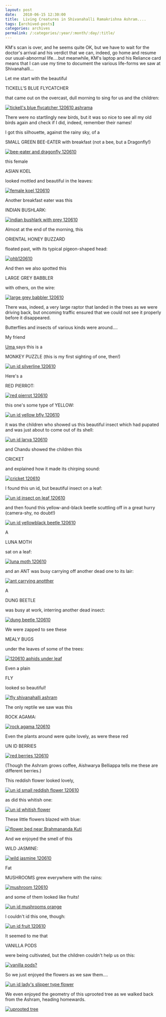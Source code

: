 ```yaml
---
layout: post
date:	2010-06-15 12:30:00
title:  Living Creatures in Shivanahalli Ramakrishna Ashram....
tags: [archived-posts]
categories: archives
permalink: /:categories/:year/:month/:day/:title/
---
```

KM's scan is over, and he seems quite OK, but we have to wait for the doctor's arrival and his verdict that we can, indeed, go home and resume our usual-abnormal life....but meanwhile, KM's laptop and his Reliance card means that I can use my time to document the various life-forms we saw at Shivanahalli...

Let me start with the beautiful 

TICKELL'S BLUE FLYCATCHER

that came out on the overcast, dull morning to sing for us and the children:


<a href="http://s967.photobucket.com/albums/ae160/pedoral/?action=view&current=IMG_6289.jpg" target="_blank"><img src="http://i967.photobucket.com/albums/ae160/pedoral/IMG_6289.jpg" border="0" alt="tickell's blue flycatcher 120610 ashrama"></a>

<lj-cut text="lots of creatures if you click here">

There were no startlingly new birds, but it was so nice to see all my old birds again and check if I did, indeed, remember their names!

I got this silhouette, against the rainy sky, of a

SMALL GREEN BEE-EATER with breakfast (not a bee, but a Dragonfly!)


<a href="http://s967.photobucket.com/albums/ae160/pedoral/?action=view&current=IMG_6227-1.jpg" target="_blank"><img src="http://i967.photobucket.com/albums/ae160/pedoral/IMG_6227-1.jpg" border="0" alt="bee-eater and dragonfly 120610"></a>

this female

ASIAN KOEL

looked mottled and beautiful in the leaves:

<a href="http://s967.photobucket.com/albums/ae160/pedoral/?action=view&current=IMG_6247.jpg" target="_blank"><img src="http://i967.photobucket.com/albums/ae160/pedoral/IMG_6247.jpg" border="0" alt="female koel 120610"></a>


Another breakfast eater was this

INDIAN BUSHLARK:

<a href="http://s967.photobucket.com/albums/ae160/pedoral/?action=view&current=IMG_6251.jpg" target="_blank"><img src="http://i967.photobucket.com/albums/ae160/pedoral/IMG_6251.jpg" border="0" alt="indian bushlark with prey 120610"></a>

Almost at the end of the morning, this

ORIENTAL HONEY BUZZARD

floated past, with its typical pigeon-shaped head:


<a href="http://s967.photobucket.com/albums/ae160/pedoral/?action=view&current=IMG_6353.jpg" target="_blank"><img src="http://i967.photobucket.com/albums/ae160/pedoral/IMG_6353.jpg" border="0" alt="ohb120610"></a>


And then we also spotted this

LARGE GREY BABBLER

with others, on the wire:


<a href="http://s967.photobucket.com/albums/ae160/pedoral/?action=view&current=IMG_6367.jpg" target="_blank"><img src="http://i967.photobucket.com/albums/ae160/pedoral/IMG_6367.jpg" border="0" alt="large grey babbler 120610"></a>


There was, indeed, a very large raptor that landed in the trees as we were driving back, but oncoming traffic ensured that we could not see it properly before it disappeared.


Butterflies and insects of various kinds were around....

My friend 

<a href="http://birdsonthebrainetc.wordpress.com"> Uma </a> says this is a

MONKEY PUZZLE (this is my first sighting of one, then!)


<a href="http://s967.photobucket.com/albums/ae160/pedoral/?action=view&current=IMG_6276.jpg" target="_blank"><img src="http://i967.photobucket.com/albums/ae160/pedoral/IMG_6276.jpg" border="0" alt="un id silverline 120610"></a>


Here's a 

RED PIERROT:

<a href="http://s967.photobucket.com/albums/ae160/pedoral/?action=view&current=IMG_6297.jpg" target="_blank"><img src="http://i967.photobucket.com/albums/ae160/pedoral/IMG_6297.jpg" border="0" alt="red pierrot 120610"></a>


this one's some type of YELLOW:


<a href="http://s967.photobucket.com/albums/ae160/pedoral/?action=view&current=IMG_6237.jpg" target="_blank"><img src="http://i967.photobucket.com/albums/ae160/pedoral/IMG_6237.jpg" border="0" alt="un id yellow bfly 120610"></a>

it was the children who showed us this beautiful insect which had pupated and was just about to come out of its shell:

<a href="http://s967.photobucket.com/albums/ae160/pedoral/?action=view&current=IMG_6266.jpg" target="_blank"><img src="http://i967.photobucket.com/albums/ae160/pedoral/IMG_6266.jpg" border="0" alt="un id larva 120610"></a>

and Chandu showed the children this 

CRICKET

and explained how it made its chirping sound:


<a href="http://s967.photobucket.com/albums/ae160/pedoral/?action=view&current=IMG_6272.jpg" target="_blank"><img src="http://i967.photobucket.com/albums/ae160/pedoral/IMG_6272.jpg" border="0" alt="cricket 120610"></a>

I found this un id, but beautiful insect on a leaf:


<a href="http://s967.photobucket.com/albums/ae160/pedoral/?action=view&current=IMG_6306.jpg" target="_blank"><img src="http://i967.photobucket.com/albums/ae160/pedoral/IMG_6306.jpg" border="0" alt="un id insect on leaf 120610"></a>

and then found this yellow-and-black beetle scuttling off in a great hurry (camera-shy, no doubt!)


<a href="http://s967.photobucket.com/albums/ae160/pedoral/?action=view&current=IMG_6270.jpg" target="_blank"><img src="http://i967.photobucket.com/albums/ae160/pedoral/IMG_6270.jpg" border="0" alt="un id yellowblack beetle 120610"></a>


A 

LUNA MOTH

sat on a leaf:

<a href="http://s967.photobucket.com/albums/ae160/pedoral/?action=view&current=IMG_6311.jpg" target="_blank"><img src="http://i967.photobucket.com/albums/ae160/pedoral/IMG_6311.jpg" border="0" alt="luna moth 120610"></a>

and an ANT was busy carrying off another dead one to its lair:


<a href="http://s967.photobucket.com/albums/ae160/pedoral/?action=view&current=IMG_6349.jpg" target="_blank"><img src="http://i967.photobucket.com/albums/ae160/pedoral/IMG_6349.jpg" border="0" alt="ant carrying anotther"></a>


A

DUNG BEETLE

was busy at work, interring another dead insect:

<a href="http://s967.photobucket.com/albums/ae160/pedoral/?action=view&current=IMG_6322.jpg" target="_blank"><img src="http://i967.photobucket.com/albums/ae160/pedoral/IMG_6322.jpg" border="0" alt="dung beetle 120610"></a>


We were zapped to see these

MEALY BUGS

under the leaves of some of the trees:

<a href="http://s967.photobucket.com/albums/ae160/pedoral/?action=view&current=IMG_6343.jpg" target="_blank"><img src="http://i967.photobucket.com/albums/ae160/pedoral/IMG_6343.jpg" border="0" alt="120610 aphids under leaf"></a>


Even a plain 

FLY

looked so beautiful!


<a href="http://s967.photobucket.com/albums/ae160/pedoral/?action=view&current=IMG_6278.jpg" target="_blank"><img src="http://i967.photobucket.com/albums/ae160/pedoral/IMG_6278.jpg" border="0" alt="fly shivanahalli ashram"></a>

The only reptile we saw was this 

ROCK AGAMA:




<a href="http://s967.photobucket.com/albums/ae160/pedoral/?action=view&current=IMG_6243.jpg" target="_blank"><img src="http://i967.photobucket.com/albums/ae160/pedoral/IMG_6243.jpg" border="0" alt="rock agama 120610"></a>

Even the plants around were quite lovely, as were these red 

UN ID BERRIES

<a href="http://s967.photobucket.com/albums/ae160/pedoral/?action=view&current=IMG_6273.jpg" target="_blank"><img src="http://i967.photobucket.com/albums/ae160/pedoral/IMG_6273.jpg" border="0" alt="red berries 120610"></a>


(Though the Ashram grows coffee, Aishwarya Belliappa tells me these are different berries.)


This reddish flower looked lovely,

<a href="http://s967.photobucket.com/albums/ae160/pedoral/?action=view&current=IMG_6302.jpg" target="_blank"><img src="http://i967.photobucket.com/albums/ae160/pedoral/IMG_6302.jpg" border="0" alt="un id small reddish flower 120610"></a>

as did this whitish one:

<a href="http://s967.photobucket.com/albums/ae160/pedoral/?action=view&current=IMG_6312.jpg" target="_blank"><img src="http://i967.photobucket.com/albums/ae160/pedoral/IMG_6312.jpg" border="0" alt="un id whitish flower"></a>

These little flowers blazed with blue:

<a href="http://s967.photobucket.com/albums/ae160/pedoral/?action=view&current=IMG_6305.jpg" target="_blank"><img src="http://i967.photobucket.com/albums/ae160/pedoral/IMG_6305.jpg" border="0" alt="flower bed near Brahmananda Kuti"></a>


And we enjoyed the smell of this 

WILD JASMINE:

<a href="http://s967.photobucket.com/albums/ae160/pedoral/?action=view&current=IMG_6308.jpg" target="_blank"><img src="http://i967.photobucket.com/albums/ae160/pedoral/IMG_6308.jpg" border="0" alt="wild jasmine 120610"></a>


Fat 

MUSHROOMS grew everywhere with the rains:

<a href="http://s967.photobucket.com/albums/ae160/pedoral/?action=view&current=IMG_6356.jpg" target="_blank"><img src="http://i967.photobucket.com/albums/ae160/pedoral/IMG_6356.jpg" border="0" alt="mushroom 120610"></a>

and some of them looked like fruits!


<a href="http://s967.photobucket.com/albums/ae160/pedoral/?action=view&current=IMG_6316.jpg" target="_blank"><img src="http://i967.photobucket.com/albums/ae160/pedoral/IMG_6316.jpg" border="0" alt="un id mushrooms orange"></a>


I couldn't id this one, though:


<a href="http://s967.photobucket.com/albums/ae160/pedoral/?action=view&current=IMG_6319.jpg" target="_blank"><img src="http://i967.photobucket.com/albums/ae160/pedoral/IMG_6319.jpg" border="0" alt="un id fruit 120610"></a>

It seemed to me that

VANILLA PODS

were being cultivated, but the children couldn't help us on this:


<a href="http://s967.photobucket.com/albums/ae160/pedoral/?action=view&current=IMG_6317.jpg" target="_blank"><img src="http://i967.photobucket.com/albums/ae160/pedoral/IMG_6317.jpg" border="0" alt="vanilla pods?"></a>


So we just enjoyed the flowers as we saw them....

<a href="http://s967.photobucket.com/albums/ae160/pedoral/?action=view&current=IMG_6313.jpg" target="_blank"><img src="http://i967.photobucket.com/albums/ae160/pedoral/IMG_6313.jpg" border="0" alt="un id lady's slipper type flower"></a>

</lj-cut>


We even enjoyed the geometry of this uprooted tree as we walked back from the Ashram, heading homewards.


<a href="http://s967.photobucket.com/albums/ae160/pedoral/?action=view&current=IMG_6260.jpg" target="_blank"><img src="http://i967.photobucket.com/albums/ae160/pedoral/IMG_6260.jpg" border="0" alt="uprooted tree"></a>
